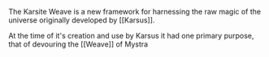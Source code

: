 The Karsite Weave is a new framework for harnessing the raw magic of the universe originally developed by [[Karsus]].

At the time of it's creation and use by Karsus it had one primary purpose, that of devouring the [[Weave]] of Mystra
